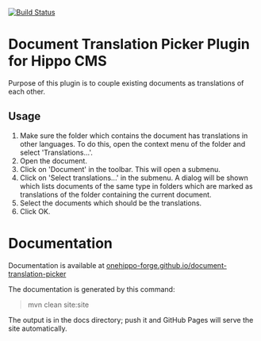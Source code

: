 [![Build Status](https://travis-ci.org/onehippo-forge/document-translation-picker.svg?branch=develop)](https://travis-ci.org/onehippo-forge/document-translation-picker)

# Document Translation Picker Plugin for Hippo CMS
Purpose of this plugin is to couple existing documents as translations of each other.

## Usage
1. Make sure the folder which contains the document has translations in other languages. To do this, open the context
   menu of the folder and select 'Translations...'.
2. Open the document.
3. Click on 'Document' in the toolbar. This will open a submenu.
4. Click on 'Select translations...' in the submenu. A dialog will be shown which lists documents of the same type in 
   folders which are marked as translations of the folder containing the current document.
5. Select the documents which should be the translations.
6. Click OK.

# Documentation 

Documentation is available at [onehippo-forge.github.io/document-translation-picker](https://onehippo-forge.github.io/document-translation-picker)

The documentation is generated by this command:

 > mvn clean site:site
 
The output is in the docs directory; push it and GitHub Pages will serve the site automatically. 

